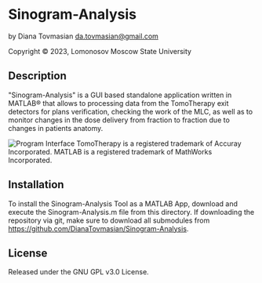 # Sinogram-Analysis

by Diana Tovmasian da.tovmasian@gmail.com

Copyright © 2023, Lomonosov Moscow State University

## Description
"Sinogram-Analysis" is a GUI based standalone application written in MATLAB® that allows to processing data from the TomoTherapy exit detectors for plans verification, checking the work of the MLC, as well as to monitor changes in the dose delivery from fraction to fraction due to changes in patients anatomy.


![Program Interface](https://user-images.githubusercontent.com/119110431/210769970-da639f1b-38ec-4344-a086-69ff09d74535.png)
TomoTherapy is a registered trademark of Accuray Incorporated. MATLAB is a registered trademark of MathWorks Incorporated.
## Installation
To install the Sinogram-Analysis Tool as a MATLAB App, download and execute the Sinogram-Analysis.m file from this directory. If downloading the repository via git, make sure to download all submodules from https://github.com/DianaTovmasian/Sinogram-Analysis.

## License
Released under the GNU GPL v3.0 License. 
